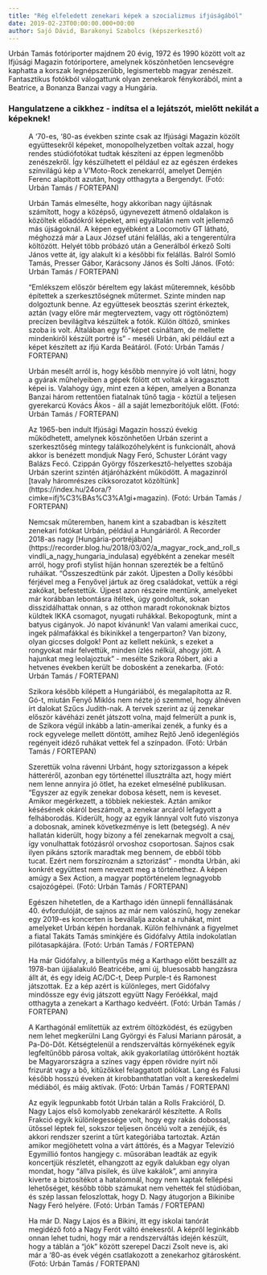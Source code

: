 ```yaml
---
title: "Rég elfeledett zenekari képek a szocializmus ifjúságából"
date: 2019-02-23T00:00:00.000+00:00
author: Sajó Dávid, Barakonyi Szabolcs (képszerkesztő)
---
```


Urbán Tamás fotóriporter majdnem 20 évig, 1972 és 1990 között volt az Ifjúsági Magazin fotóriportere, amelynek köszönhetően lencsevégre kaphatta a korszak legnépszerűbb, legismertebb magyar zenészeit. Fantasztikus fotókból válogattunk olyan zenekarok fénykorából, mint a Beatrice, a Bonanza Banzai vagy a Hungária.

### Hangulatzene a cikkhez - indítsa el a lejátszót, mielőtt nekilát a képeknek!

<figure>
<img src="/images/26571000_8e4a86fe9e0bb525a852355c05ba8dce_wm.jpg" alt="" />
<figcaption>A ‘70-es, ‘80-as években szinte csak az Ifjúsági Magazin közölt együttesekről képeket, monopolhelyzetben voltak azzal, hogy rendes stúdiófotókat tudtak készíteni az éppen legmenőbb zenészekről. Így készülhetett el például ez az egészen érdekes színvilágú kép a V’Moto-Rock zenekarról, amelyet Demjén Ferenc alapított azután, hogy otthagyta a Bergendyt. (Fotó: Urbán Tamás / FORTEPAN)</figcaption>
</figure>

<figure>
<img src="/images/26571002_5df7d1af0062aaf227e61fc88af855e7_wm.jpg" alt="" />
<figcaption>Urbán Tamás elmesélte, hogy akkoriban nagy újításnak számított, hogy a középső, úgynevezett átmenő oldalakon is közöltek előadókról képeket, ami egyáltalán nem volt jellemző más újságoknál. A képen egyébként a Locomotiv GT látható, méghozzá már a Laux József utáni felállás, aki a tengerentúlra költözött. Helyét több próbázó után a Generálból érkező Solti János vette át, így alakult ki a későbbi fix felállás. Balról Somló Tamás, Presser Gábor, Karácsony János és Solti János. (Fotó: Urbán Tamás / FORTEPAN)</figcaption>
</figure>

<figure>
<img src="/images/26570988_7f409974ba2a50aca9ff8ee44162e608_wm.jpg" alt="" />
<figcaption>“Emlékszem először béreltem egy lakást műteremnek, később építettek a szerkesztőségnek műtermet. Szinte minden nap dolgoztunk benne. Az együttesek beosztás szerint érkeztek, aztán (vagy előre már megterveztem, vagy ott rögtönöztem) precízen bevilágítva készültek a fotók. Külön öltöző, sminkes szoba is volt. Általában egy fő"képet csináltam, de mellette mindenkiről készült portré is” - meséli Urbán, aki például ezt a képet készített az ifjú Karda Beátáról. (Fotó: Urbán Tamás / FORTEPAN)</figcaption>
</figure>

<figure>
<img src="/images/26570982_b2193bab79891b45fa3b19aa909aab07_wm.jpg" alt="" />
<figcaption>Urbán mesélt arról is, hogy később mennyire jó volt látni, hogy a gyárak műhelyeiben a gépek fölött ott voltak a kiragasztott képei is. Valahogy úgy, mint ezen a képen, amelyen a Bonanza Banzai három rettentően fiatalnak tűnő tagja - köztül a teljesen gyerekarcú Kovács Ákos - áll a saját lemezborítójuk előtt. (Fotó: Urbán Tamás / FORTEPAN)</figcaption>
</figure>

<figure>
<img src="/images/26570974_412327e9ae5e0dcb12c1ff4b9f97478f_wm.jpg" alt="" />
<figcaption>Az 1965-ben indult Ifjúsági Magazin hosszú évekig működhetett, amelynek köszönhetően Urbán szerint a szerkesztőség mintegy találkozóhelyként is funkcionált, ahová akkor is benézett mondjuk Nagy Feró, Schuster Lóránt vagy Balázs Fecó. Czippán György főszerkesztő-helyettes szobája Urbán szerint szintén átjáróházként működött. A magazinról [tavaly háromrészes cikksorozatot közöltünk](https://index.hu/24ora/?cimke=ifj%C3%BAs%C3%A1gi+magazin). (Fotó: Urbán Tamás / FORTEPAN)</figcaption>
</figure>

<figure>
<img src="/images/26570994_9e4e45f9def7a22f766eda862109a70c_wm.jpg" alt="" />
<figcaption>Nemcsak műteremben, hanem kint a szabadban is készített zenekari fotókat Urbán, például a Hungáriáról. A Recorder 2018-as nagy [Hungária-portréjában](https://recorder.blog.hu/2018/03/02/a_magyar_rock_and_roll_svindli_a_nagy_hungaria_indulasa) egyébként a zenekar mesélt arról, hogy profi stylist híján honnan szerezték be a feltűnő ruháikat. “Összeszedtünk pár zakót. Újpesten a Dolly későbbi férjével meg a Fenyővel jártuk az öreg családokat, vettük a régi zakókat, befestettük. Újpest azon részeire mentünk, amelyeket már korábban lebontásra ítéltek, úgy gondoltuk, sokan disszidálhattak onnan, s az otthon maradt rokonoknak biztos küldtek IKKA csomagot, nyugati ruhákkal. Bekopogtunk, mint a batyus cigányok. Jó napot kívánunk! Van valami amerikai cucc, ingek pálmafákkal és bikinikkel a tengerparton? Van bizony, olyan giccses dolgok! Pont az kellett nekünk, s ezeket a rongyokat már felvettük, minden ízlés nélkül, ahogy jött. A hajunkat meg leolajoztuk” - mesélte Szikora Róbert, aki a hetvenes években került be dobosként a zenekarba. (Fotó: Urbán Tamás / FORTEPAN)</figcaption>
</figure>

<figure>
<img src="/images/26571010_fd74c03e417b90de4aa63be1698bc807_wm.jpg" alt="" />
<figcaption>Szikora később kilépett a Hungáriából, és megalapította az R. Gó-t, miután Fenyő Miklós nem nézte jó szemmel, hogy álnéven írt dalokat Szűcs Judith-nak. A tervek szerint az új zenekar először kávéházi zenét játszott volna, majd felmerült a punk is, de Szikora végül inkább a latin-amerikai zenék, a funky és a rock egyvelege mellett döntött, amihez Rejtő Jenő idegenlégiós regényeit idéző ruhákat vettek fel a színpadon. (Fotó: Urbán Tamás / FORTEPAN)</figcaption>
</figure>

<figure>
<img src="/images/26571008_f75514ca0669d41b242402b70456d0d5_wm.jpg" alt="" />
<figcaption>Szerettük volna rávenni Urbánt, hogy sztorizgasson a képek hátteréről, azonban egy történettel illusztrálta azt, hogy miért nem lenne annyira jó ötlet, ha ezeket elmesélné publikusan. “Egyszer az egyik zenekar dobosa késett, nem is keveset. Amikor megérkezett, a többiek nekiestek. Aztán amikor késésének okáról beszámolt, a zenekar arcáról lefagyott a felháborodás. Kiderült, hogy az egyik lánnyal volt futó viszonya a dobosnak, aminek következménye is lett (betegség). A név hallatán kiderült, hogy bizony a fél zenekarnak megvolt a csaj, így vonulhattak fotózásról orvoshoz csoportosan. Sajnos csak ilyen pikáns sztorik maradtak meg bennem, de ebből több tucat. Ezért nem forszíroznám a sztorizást” - mondta Urbán, aki konkrét együttest nem nevezett meg a történethez. A képen amúgy a Sex Action, a magyar poptörténelem legnagyobb csajozógépei. (Fotó: Urbán Tamás / FORTEPAN)</figcaption>
</figure>

<figure>
<img src="/images/26570998_e6f80a17fc46fb02967e56b8eaadef15_wm.jpg" alt="" />
<figcaption>Egészen hihetetlen, de a Karthago idén ünnepli fennállásának 40. évfordulóját, de sajnos az már nem valószínű, hogy zenekar egy 2019-es koncerten is bevállalja azokat a ruhákat, mint amelyeket Urbán képén hordanak. Külön felhívnánk a figyelmet a fiatal Takáts Tamás sminkjére és Gidófalvy Attila indokolatlan pilótasapkájára. (Fotó: Urbán Tamás / FORTEPAN)</figcaption>
</figure>

<figure>
<img src="/images/26571004_48b37ac3f8addd949b36ee049bcbea21_wm.jpg" alt="" />
<figcaption>Ha már Gidófalvy, a billentyűs még a Karthago előtt beszállt az 1978-ban újjáalakuló Beatricébe, ami új, bluesosabb hangzásra állt át, és egy ideig AC/DC-t, Deep Purple-t és Ramonest játszottak. Ez a kép azért is különleges, mert Gidófalvy mindössze egy évig játszott együtt Nagy Feróékkal, majd otthagyta a zenekart a Karthago kedvéért. (Fotó: Urbán Tamás / FORTEPAN)</figcaption>
</figure>

<figure>
<img src="/images/26571012_a411a67795a0be436d914f80deb7f4bf_wm.jpg" alt="" />
<figcaption>A Karthagónál említettük az extrém öltözködést, és ezügyben nem lehet megkerülni Lang Györgyi és Falusi Mariann párosát, a Pa-Dö-Dőt. Kétségtelenül a rendszerváltás környékének egyik legfeltűnőbb párosa voltak, akik gyakorlatilag úttörőként hozták be Magyarországra a színes vagy éppen rövidre nyírt női frizurát vagy a bő, kitűzőkkel felaggatott pólókat. Lang és Falusi később hosszú éveken át kirobbanthatatlan volt a kereskedelmi médiából, és máig aktívak. (Fotó: Urbán Tamás / FORTEPAN)</figcaption>
</figure>

<figure>
<img src="/images/26570972_da2607d8ddbb483d4e9f4395a95aeb02_wm.jpg" alt="" />
<figcaption>Az egyik legpunkabb fotót Urbán talán a Rolls Frakcióról, D. Nagy Lajos első komolyabb zenekaráról készítette. A Rolls Frakció egyik különlegessége volt, hogy egy rakás dobossal, ütőssel léptek fel, sokszor teljesen öncélú volt a zenéjük, és akkori rendszer szerint a tűrt kategóriába tartoztak. Aztán amikor megjöhetett volna a várt áttörés, és a Magyar Televízió Egymillió fontos hangjegy c. műsorában leadták az egyik koncertjük részletét, elhangzott az egyik dalukban egy olyan mondat, hogy “állva pisilek, és ülve kakálok”, ami annyira kiverte a biztosítékot a hatalomnál, hogy nem kaptak fellépési lehetőséget, később több számukat nem vehették fel stúdióban, és szép lassan feloszlottak, hogy D. Nagy átugorjon a Bikinibe Nagy Feró helyére. (Fotó: Urbán Tamás / FORTEPAN)</figcaption>
</figure>

<figure>
<img src="/images/26570970_84fa0976113ad82d254491608cf64a7f_wm.jpg" alt="" />
<figcaption>Ha már D. Nagy Lajos és a Bikini, itt egy iskolai tanórát megidéző fotó a Nagy Ferót váltó énekesről. A képről leginkább onnan lehet tudni, hogy már a rendszerváltás idején készült, hogy a táblán a “jók” között szerepel Daczi Zsolt neve is, aki már a ‘80-as évek végén csatlakozott a zenekarhoz gitárosként. (Fotó: Urbán Tamás / FORTEPAN)</figcaption>
</figure>
